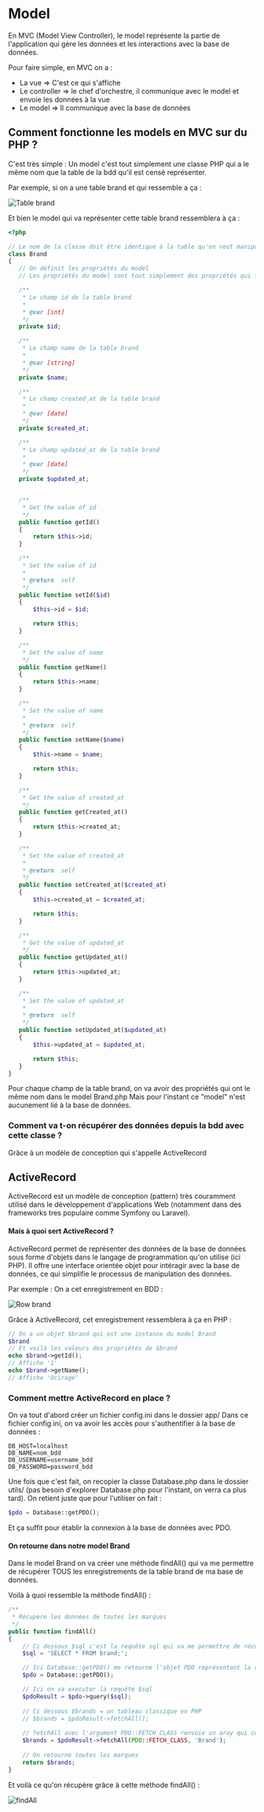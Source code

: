 # Model

En MVC (Model View Controller), le model représente la partie de l'application qui gère les données et les interactions avec la base de données.

Pour faire simple, en MVC on a :
- La vue => C'est ce qui s'affiche 
- Le controller => le chef d'orchestre, il communique avec le model et envoie les données à la vue
- Le model => Il communique avec la base de données

## Comment fonctionne les models en MVC sur du PHP ?

C'est très simple : Un model c'est tout simplement une classe PHP qui a le même nom que la table de la bdd qu'il est censé représenter.

Par exemple, si on a une table brand et qui ressemble a ça :

 ![Table brand](table_brand.png)

 Et bien le model qui va représenter cette table brand ressemblera à ça :

 ```php
 <?php

// Le nom de la classe doit être identique à la table qu'on veut manipuler (ici la table brand)
class Brand
{
    // On définit les propriétés du model
    // Les propriétés du model sont tout simplement des propriétés qui font référence aux champs de la table brand

    /**
     * Le champ id de la table brand
     *
     * @var [int]
     */
    private $id;

    /**
     * Le champ name de la table brand
     *
     * @var [string]
     */
    private $name;

    /**
     * Le champ created_at de la table brand
     *
     * @var [date]
     */
    private $created_at;

    /**
     * Le champ updated_at de la table brand
     *
     * @var [date]
     */
    private $updated_at;


    /**
     * Get the value of id
     */ 
    public function getId()
    {
        return $this->id;
    }

    /**
     * Set the value of id
     *
     * @return  self
     */ 
    public function setId($id)
    {
        $this->id = $id;

        return $this;
    }

    /**
     * Get the value of name
     */ 
    public function getName()
    {
        return $this->name;
    }

    /**
     * Set the value of name
     *
     * @return  self
     */ 
    public function setName($name)
    {
        $this->name = $name;

        return $this;
    }

    /**
     * Get the value of created_at
     */ 
    public function getCreated_at()
    {
        return $this->created_at;
    }

    /**
     * Set the value of created_at
     *
     * @return  self
     */ 
    public function setCreated_at($created_at)
    {
        $this->created_at = $created_at;

        return $this;
    }

    /**
     * Get the value of updated_at
     */ 
    public function getUpdated_at()
    {
        return $this->updated_at;
    }

    /**
     * Set the value of updated_at
     *
     * @return  self
     */ 
    public function setUpdated_at($updated_at)
    {
        $this->updated_at = $updated_at;

        return $this;
    }
}
 ```

Pour chaque champ de la table brand, on va avoir des propriétés qui ont le même nom dans le model Brand.php
Mais pour l'instant ce "model" n'est aucunement lié à la base de données.
### Comment va t-on récupérer des données depuis la bdd avec cette classe ?

Grâce à un modèle de conception qui s'appelle ActiveRecord

## ActiveRecord

ActiveRecord est un modèle de conception (pattern) très couramment utilisé dans le développement d'applications Web (notamment dans des frameworks tres populaire comme Symfony ou Laravel).

#### Mais à quoi sert ActiveRecord ?

ActiveRecord permet de représenter des données de la base de données sous forme d'objets dans le langage de programmation qu'on utilise (ici PHP). Il offre une interface orientée objet pour intéragir avec la base de données, ce qui simplifie le processus de manipulation des données.

Par exemple :
On a cet enregistrement en BDD :

 ![Row brand](enregistrement.png)

Grâce à ActiveRecord, cet enregistrement ressemblera à ça en PHP :

```php
// On a un objet $brand qui est une instance du model Brand
$brand
// Et voilà les valeurs des propriétés de $brand
echo $brand->getId();
// Affiche '1'
echo $brand->getName();
// Affiche 'Ocirage'
```

### Comment mettre ActiveRecord en place ?

On va tout d'abord créer un fichier config.ini dans le dossier app/
Dans ce fichier config.ini, on va avoir les accès pour s'authentifier à la base de données :
```
DB_HOST=localhost 
DB_NAME=nom_bdd
DB_USERNAME=username_bdd
DB_PASSWORD=password_bdd
```

Une fois que c'est fait, on recopier la classe Database.php dans le dossier utils/ (pas besoin d'explorer Database.php pour l'instant, on verra ca plus tard).
On retient juste que pour l'utiliser on fait :
```php
$pdo = Database::getPDO();
```
Et ça suffit pour établir la connexion à la base de données avec PDO.

#### On retourne dans notre model Brand 
Dans le model Brand on va créer une méthode findAll() qui va me permettre de récupérer TOUS les enregistrements de la table brand de ma base de données.

Voilà à quoi ressemble la méthode findAll() :
```php
/**
 * Récupère les données de toutes les marques
 */
public function findAll()
{
    // Ci dessous $sql c'est la requête sql qui va me permettre de récupérer toutes les marques
    $sql = 'SELECT * FROM brand;';

    // Ici Database::getPDO() me retourne l'objet PDO représentant la connexion à la BDD
    $pdo = Database::getPDO();

    // Ici on va executer la requête $sql
    $pdoResult = $pdo->query($sql);
    
    // Ci dessous $brands = un tableau classique en PHP
    // $brands = $pdoResult->fetchAll();
    
    // fetchAll avec l'argument PDO::FETCH_CLASS renvoie un aray qui contient tous mes résultats sous la forme d'objets de la classe spécifiée en 2eme argument (ici Brand => Le model Brand)
    $brands = $pdoResult->fetchAll(PDO::FETCH_CLASS, 'Brand');
    
    // On retourne toutes les marques
    return $brands;
}
```
Et voilà ce qu'on récupère grâce à cette méthode findAll() :

![findAll](findAll.png)